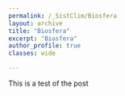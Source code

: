 ```yaml
---
permalink: /_SistClim/Biosfera
layout: archive
title: "Biosfera"
excerpt: "Biosfera"
author_profile: true 
classes: wide

---
```

<Biosfera>

This is a test of the post
